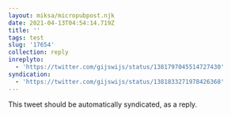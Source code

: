```yaml
---
layout: miksa/micropubpost.njk
date: 2021-04-13T04:54:14.719Z
title: ''
tags: test
slug: '17654'
collection: reply
inreplyto:
  - 'https://twitter.com/gijswijs/status/1381797045514727430'
syndication:
  - 'https://twitter.com/gijswijs/status/1381833271978426368'
---
```

This tweet should be automatically syndicated, as a reply.
[](https://brid.gy/publish/twitter)
